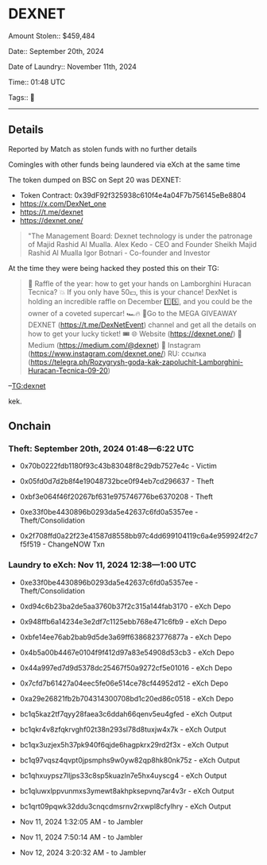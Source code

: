 # DEXNET

Amount Stolen:: $459,484

Date:: September 20th, 2024 

Date of Laundry:: November 11th, 2024

Time:: 01:48 UTC

Tags:: 🔑

---

## Details

Reported by Match as stolen funds with no further details

Comingles with other funds being laundered via eXch at the same time

The token dumped on BSC on Sept 20 was DEXNET:

- Token Contract: 0x39dF92f325938c610f4e4a04F7b756145eBe8804
- https://x.com/DexNet_one
- https://t.me/dexnet
- https://dexnet.one/

> "The Management Board: Dexnet technology is under the patronage of Majid Rashid Al Mualla.
> Alex Kedo - CEO and Founder
> Sheikh Majid Rashid Al Mualla
> Igor Botnari - Co-founder and Investor

At the time they were being hacked they posted this on their TG:

> 🚗 Raffle of the year: how to get your hands on
> Lamborghini Huracan Tecnica? 💥
> If you only have 50💵, this is your chance! DexNet is holding an incredible raffle on December 1️⃣5️⃣, and you could be the owner of a coveted supercar! 🏎🔥
> 🔑Go to the MEGA GIVEAWAY DEXNET (https://t.me/DexNetEvent) channel and get all the details on how to get your lucky ticket! 🎟
> 🌐 Website (https://dexnet.one/) 📰 Medium (https://medium.com/@dexnet)
> 📱 Instagram (https://www.instagram.com/dexnet.one/)
> RU: ссылка (https://telegra.ph/Rozygrysh-goda-kak-zapoluchit-Lamborghini-Huracan-Tecnica-09-20)

–[TG:dexnet](https://t.me/dexnet/454)

kek.



## Onchain


### Theft: September 20th, 2024 01:48—6:22 UTC

- 0x70b0222fdb1180f93c43b83048f8c29db7527e4c - Victim
- 0x05fd0d7d2b8f4e19048732bce0f94eb7cd296637 - Theft
- 0xbf3e064f46f20267bf631e975746776be6370208 - Theft
- 0xe33f0be4430896b0293da5e42637c6fd0a5357ee - Theft/Consolidation

- 0x2f708ffd0a22f23e41587d8558bb97c4dd699104119c6a4e959924f2c7f5f519 - ChangeNOW Txn

### Laundry to eXch: Nov 11, 2024 12:38—1:00 UTC

- 0xe33f0be4430896b0293da5e42637c6fd0a5357ee - Theft/Consolidation
- 0xd94c6b23ba2de5aa3760b37f2c315a144fab3170 - eXch Depo 
- 0x948ffb6a14234e3e2df7c1125ebb768e471c6fb9 - eXch Depo 
- 0xbfe14ee76ab2bab9d5de3a69ff6386823776877a - eXch Depo 
- 0x4b5a00b4467e0104f9f412d97a83e54908d53cb3 - eXch Depo 
- 0x44a997ed7d9d5378dc25467f50a9272cf5e01016 - eXch Depo 
- 0x7cfd7b61427a04eec5fe06e514ce78cf44952d12 - eXch Depo 
- 0xa29e26821fb2b704314300708bd1c20ed86c0518 - eXch Depo 

- bc1q5kaz2tf7qyy28faea3c6ddah66qenv5eu4gfed - eXch Output
- bc1qkr4v8zfqkrvghf02t38n293sl78d8tuxjw4x7k - eXch Output
- bc1qx3uzjex5h37pk940f6qjde6hagpkrx29rd2f3x - eXch Output
- bc1q97vqsz4qvpt0jpsmphs9w0yw82qp8hk80nk75z - eXch Output
- bc1qhxuypsz7lljps33c8sp5kuazln7e5hx4uyscg4 - eXch Output
- bc1qluwxlppvunmxs3ymewt8akhpksepvnq7ar4v3r - eXch Output
- bc1qrt09pqwk32ddu3cnqcdmsrnv2rxwpl8cfylhry - eXch Output

- Nov 11, 2024 1:32:05 AM - to Jambler
- Nov 11, 2024 7:50:14 AM - to Jambler
- Nov 12, 2024 3:20:32 AM - to Jambler
